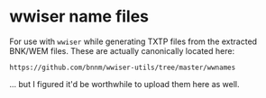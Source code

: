 wwiser name files
=================

For use with `wwiser` while generating TXTP files from the extracted BNK/WEM
files.  These are actually canonically located here:

    https://github.com/bnnm/wwiser-utils/tree/master/wwnames

... but I figured it'd be worthwhile to upload them here as well.

